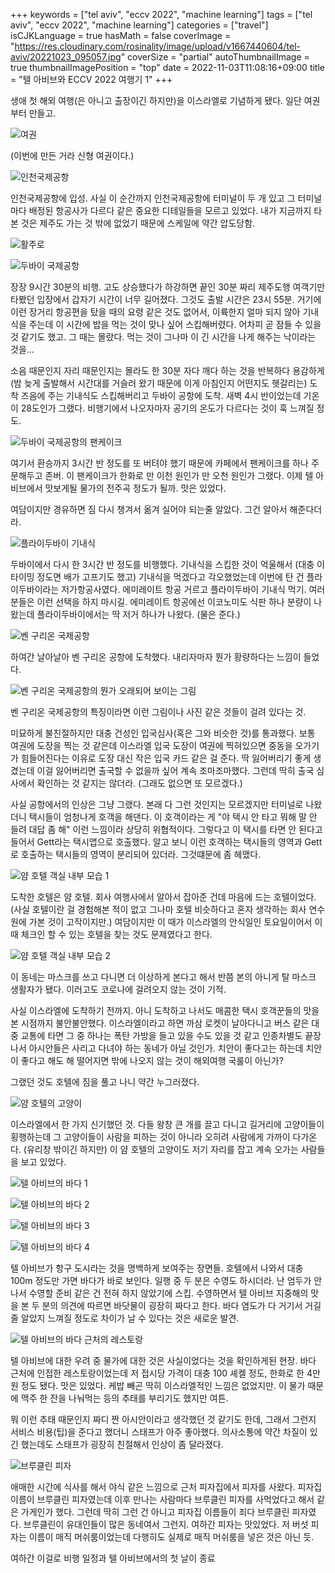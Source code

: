 +++
keywords = ["tel aviv", "eccv 2022", "machine learning"]
tags = ["tel aviv", "eccv 2022", "machine learning"]
categories = ["travel"]
isCJKLanguage = true
hasMath = false
coverImage = "https://res.cloudinary.com/rosinality/image/upload/v1667440604/tel-aviv/20221023_095057.jpg"
coverSize = "partial"
autoThumbnailImage = true
thumbnailImagePosition = "top"
date = 2022-11-03T11:08:16+09:00
title = "텔 아비브와 ECCV 2022 여행기 1"
+++

생애 첫 해외 여행(은 아니고 출장이긴 하지만)을 이스라엘로 기념하게 됐다. 일단 여권부터 만들고.

![여권](https://res.cloudinary.com/rosinality/image/upload/c_scale,h_0.5/v1667528721/tel-aviv/add-1.jpg)

(이번에 만든 거라 신형 여권이다.)

![인천국제공항](https://res.cloudinary.com/rosinality/image/upload/c_scale,h_0.5/v1667528721/tel-aviv/20221021_211012.jpg)

인천국제공항에 입성. 사실 이 순간까지 인천국제공항에 터미널이 두 개 있고 그 터미널마다 배정된 항공사가 다르다 같은 중요한 디테일들을 모르고 있었다. 내가 지금까지 타본 것은 제주도 가는 것 밖에 없었기 때문에 스케일에 약간 압도당함.

![활주로](https://res.cloudinary.com/rosinality/image/upload/c_scale,h_0.5/v1667528721/tel-aviv/20221021_233430.jpg)

![두바이 국제공항](https://res.cloudinary.com/rosinality/image/upload/c_scale,h_0.5/v1667528721/tel-aviv/20221022_044046.jpg)

장장 9시간 30분의 비행. 고도 상승했다가 하강하면 끝인 30분 짜리 제주도행 여객기만 타봤던 입장에서 갑자기 시간이 너무 길어졌다. 그것도 출발 시간은 23시 55분. 거기에 이런 장거리 항공편을 탔을 때의 요령 같은 것도 없어서, 이륙한지 얼마 되지 않아 기내식을 주는데 이 시간에 밥을 먹는 것이 맞나 싶어 스킵해버렸다. 어차피 곧 잠들 수 있을 것 같기도 했고. 그 때는 몰랐다. 먹는 것이 그나마 이 긴 시간을 나게 해주는 낙이라는 것을...

소음 때문인지 자리 때문인지는 몰라도 한 30분 자다 깨다 하는 것을 반복하다 용감하게 (밤 늦게 출발해서 시간대를 거슬러 왔기 때문에 이게 아침인지 어떤지도 헷갈리는) 도착 즈음에 주는 기내식도 스킵해버리고 두바이 공항에 도착. 새벽 4시 반이었는데 기온이 28도인가 그랬다. 비행기에서 나오자마자 공기의 온도가 다르다는 것이 훅 느껴질 정도.

![두바이 국제공항의 팬케이크](https://res.cloudinary.com/rosinality/image/upload/c_scale,h_0.5/v1667528721/tel-aviv/20221022_052001.jpg)

여기서 환승까지 3시간 반 정도를 또 버텨야 했기 때문에 카페에서 팬케이크를 하나 주문해두고 존버. 이 팬케이크가 한화로 만 이천 원인가 만 오천 원인가 그랬다. 이제 텔 아비브에서 맛보게될 물가의 전주곡 정도가 될까. 맛은 있었다.

여담이지만 경유하면 짐 다시 챙겨서 옮겨 실어야 되는줄 알았다. 그건 알아서 해준다더라.

![플라이두바이 기내식](https://res.cloudinary.com/rosinality/image/upload/c_scale,h_0.5/v1667528721/tel-aviv/20221022_110329.jpg)

두바이에서 다시 한 3시간 반 정도를 비행했다. 기내식을 스킵한 것이 억울해서 (대충 이 타이밍 정도면 배가 고프기도 했고) 기내식을 먹겠다고 각오했었는데 이번에 탄 건 플라이두바이라는 저가항공사였다. 에미레이트 항공 거르고 플라이두바이 기내식 먹기. 여러분들은 이런 선택을 하지 마시길. 에미레이트 항공에선 이코노미도 식판 하나 분량이 나왔는데 플라이두바이에서는 딱 저거 하나가 나왔다. (물은 준다.)

![벤 구리온 국제공항](https://res.cloudinary.com/rosinality/image/upload/c_scale,h_0.5/v1667528721/tel-aviv/20221022_124907.jpg)

하여간 날아날아 벤 구리온 공항에 도착했다. 내리자마자 뭔가 황량하다는 느낌이 들었다.

![벤 구리온 국제공항의 뭔가 오래되어 보이는 그림](https://res.cloudinary.com/rosinality/image/upload/c_scale,h_0.5/v1667528721/tel-aviv/20221022_125611.jpg)

벤 구리온 국제공항의 특징이라면 이런 그림이나 사진 같은 것들이 걸려 있다는 것.

미묘하게 불친절하지만 대충 건성인 입국심사(혹은 그와 비슷한 것)를 통과했다. 보통 여권에 도장을 찍는 것 같은데 이스라엘 입국 도장이 여권에 찍혀있으면 중동을 오가기가 힘들어진다는 이유로 도장 대신 작은 입국 카드 같은 걸 준다. 딱 잃어버리기 좋게 생겼는데 이걸 잃어버리면 출국할 수 없을까 싶어 계속 조마조마했다. 그런데 딱히 출국 심사에서 확인하는 것 같지는 않더라. (그래도 없으면 또 모르겠다.)

사실 공항에서의 인상은 그냥 그랬다. 본래 다 그런 것인지는 모르겠지만 터미널로 나왔더니 택시들이 엄청나게 호객을 해댄다. 이 호객이라는 게 "야 택시 안 타고 뭐해 말 안 들려 대답 좀 해" 이런 느낌이라 상당히 위협적이다. 그렇다고 이 택시를 타면 안 된다고 들어서 Gett라는 택시앱으로 호출했다. 알고 보니 이런 호객하는 택시들의 영역과 Gett로 호출하는 택시들의 영역이 분리되어 있더라. 그것떄문에 좀 헤맸다.

![얌 호텔 객실 내부 모습 1](https://res.cloudinary.com/rosinality/image/upload/c_scale,h_0.5/v1667528721/tel-aviv/20221022_141307.jpg)

도착한 호텔은 얌 호텔. 회사 여행사에서 알아서 잡아준 건데 마음에 드는 호텔이었다. (사실 호텔이란 걸 경험해본 적이 없고 그나마 호텔 비슷하다고 혼자 생각하는 회사 연수원에 가본 것이 고작이지만.) 여담이지만 이 때가 이스라엘의 안식일인 토요일이어서 이때 체크인 할 수 있는 호텔을 찾는 것도 문제였다고 한다.

![얌 호텔 객실 내부 모습 2](https://res.cloudinary.com/rosinality/image/upload/c_scale,h_0.5/v1667528721/tel-aviv/20221022_141318.jpg)

이 동네는 마스크를 쓰고 다니면 더 이상하게 본다고 해서 반쯤 본의 아니게 탈 마스크 생활자가 됐다. 이러고도 코로나에 걸려오지 않는 것이 기적.

사실 이스라엘에 도착하기 전까지. 아니 도착하고 나서도 매콤한 택시 호객꾼들의 맛을 본 시점까지 불안불안했다. 이스라엘이라고 하면 까삼 로켓이 날아다니고 버스 같은 대중 교통에 타면 그 중 하나는 폭탄 가방을 들고 있을 수도 있을 것 같고 인종차별도 끝장나서 아시안들은 사리고 다녀야 하는 동네가 아닐 것인가. 치안이 좋다고는 하는데 치안이 좋다고 해도 해 떨어지면 밖에 나오지 않는 것이 해외여행 국룰이 아닌가?

그랬던 것도 호텔에 짐을 풀고 나니 약간 누그러졌다.

![얌 호텔의 고양이](https://res.cloudinary.com/rosinality/image/upload/c_scale,h_0.5/v1667528721/tel-aviv/20221022_153554.jpg)

이스라엘에서 한 가지 신기했던 것. 다들 왕창 큰 개를 끌고 다니고 길거리에 고양이들이 횡행하는데 그 고양이들이 사람을 피하는 것이 아니라 오히려 사람에게 가까이 다가온다. (유리창 밖이긴 하지만) 이 얌 호텔의 고양이도 저기 자리를 잡고 계속 오가는 사람들을 보고 있었다.

![텔 아비브의 바다 1](https://res.cloudinary.com/rosinality/image/upload/c_scale,h_0.5/v1667528721/tel-aviv/20221022_155150.jpg)

![텔 아비브의 바다 2](https://res.cloudinary.com/rosinality/image/upload/c_scale,h_0.5/v1667528721/tel-aviv/20221022_155150-Edit.jpg)

![텔 아비브의 바다 3](https://res.cloudinary.com/rosinality/image/upload/c_scale,h_0.5/v1667528721/tel-aviv/20221022_155551.jpg)

![텔 아비브의 바다 4](https://res.cloudinary.com/rosinality/image/upload/c_scale,h_0.5/v1667528721/tel-aviv/20221022_161825.jpg)

텔 아비브가 항구 도시라는 것을 명백하게 보여주는 장면들. 호텔에서 나와서 대충 100m 정도만 가면 바다가 바로 보인다. 일행 중 두 분은 수영도 하시더라. 난 엄두가 안 나서 수영할 준비 같은 건 전혀 하지 않았기에 스킵. 수영하면서 텔 아비브 지중해의 맛을 본 두 분의 의견에 따르면 바닷물이 굉장히 짜다고 한다. 바다 염도가 다 거기서 거길줄 알았지 느껴질 정도로 차이가 날 수 있다는 것은 새로운 발견.

![텔 아비브의 바다 근처의 레스토랑](https://res.cloudinary.com/rosinality/image/upload/c_scale,h_0.5/v1667528721/tel-aviv/20221022_164105.jpg)

텔 아비브에 대한 우려 중 물가에 대한 것은 사실이었다는 것을 확인하게된 현장. 바다 근처에 인접한 레스토랑이었는데 저 접시당 가격이 대충 100 셰켈 정도, 한화로 한 4만 원 정도 됐다. 맛은 있었다. 케밥 빼곤 딱히 이스라엘적인 느낌은 없었지만. 이 물가 때문에 맥주 한 잔을 나눠먹는 등의 추태를 부리기도 했지만 여튼.

뭐 이런 추태 때문인지 짜디 짠 아시안이라고 생각했던 것 같기도 한데, 그래서 그런지 서비스 비용(팁)을 준다고 했더니 스태프가 아주 좋아했다. 의사소통에 약간 차질이 있긴 했는데도 스태프가 굉장히 친절해서 인상이 좀 달라졌다.

![브루클린 피자](https://res.cloudinary.com/rosinality/image/upload/c_scale,h_0.5/v1667528721/tel-aviv/20221022_190931.jpg)

애매한 시간에 식사를 해서 야식 같은 느낌으로 근처 피자집에서 피자를 사왔다. 피자집 이름이 브루클린 피자였는데 이후 만나는 사람마다 브루클린 피자를 사먹었다고 해서 같은 가게인가 했다. 그런데 딱히 그런 건 아니고 피자집 이름들이 죄다 브루클린 피자였다. 브루클린이 유대인들이 많은 동네여서 그런지. 여하간 피자는 맛있었다. 저 버섯 피자는 이름이 매직 머쉬룸이었는데 다행히도 실제로 매직 머쉬룸을 넣은 것은 아닌 듯.

여하간 이걸로 비행 일정과 텔 아비브에서의 첫 날이 종료